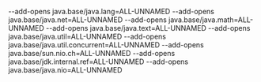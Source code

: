--add-opens java.base/java.lang=ALL-UNNAMED --add-opens java.base/java.net=ALL-UNNAMED --add-opens java.base/java.math=ALL-UNNAMED --add-opens java.base/java.text=ALL-UNNAMED --add-opens java.base/java.util=ALL-UNNAMED --add-opens java.base/java.util.concurrent=ALL-UNNAMED --add-opens java.base/sun.nio.ch=ALL-UNNAMED --add-opens java.base/jdk.internal.ref=ALL-UNNAMED --add-opens java.base/java.nio=ALL-UNNAMED